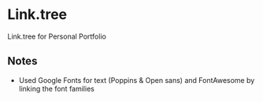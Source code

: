 # Link.tree
 Link.tree for Personal Portfolio


## Notes

* Used Google Fonts for text (Poppins & Open sans) and FontAwesome by linking the font families